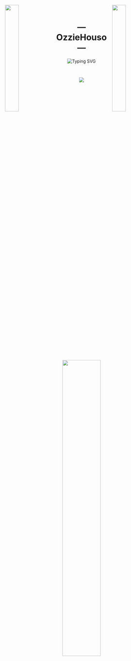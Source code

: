 <img align="left" src="https://user-images.githubusercontent.com/65187002/144930161-2f783401-8d27-4fdf-a2f7-cc0ba32f1f1f.gif" width="30%" style="display:inline;"><img align="right" src="https://user-images.githubusercontent.com/65187002/144930161-2f783401-8d27-4fdf-a2f7-cc0ba32f1f1f.gif" width="30%" style="display:inline;">
<br>
<p align="center">
    <h1 align="center">&mdash; OzzieHouso &mdash;</h1>
</p>
<p align="center">
   <img src="https://readme-typing-svg.herokuapp.com?font=Fira+Code&pause=1000&center=true&width=435&height=65&lines=Hello+from+Australia!!;Welcome+to+my+profile" alt="Typing SVG" />
</p>
<br>
<p align="center">
    <img id="preview" src="https://komarev.com/ghpvc/?username=OzzieHouso&color=red">
</p>
<p align="center">    
    <a href="https://github.com/OzzieHouso"><img width="50%" src="https://github-readme-stats.vercel.app/api/top-langs/?username=OzzieHouso&theme=dark&hide=html,css,cmake&layout=compact&langs_count=5&bg_color=101010&hide_title=true"></a>
</p>
